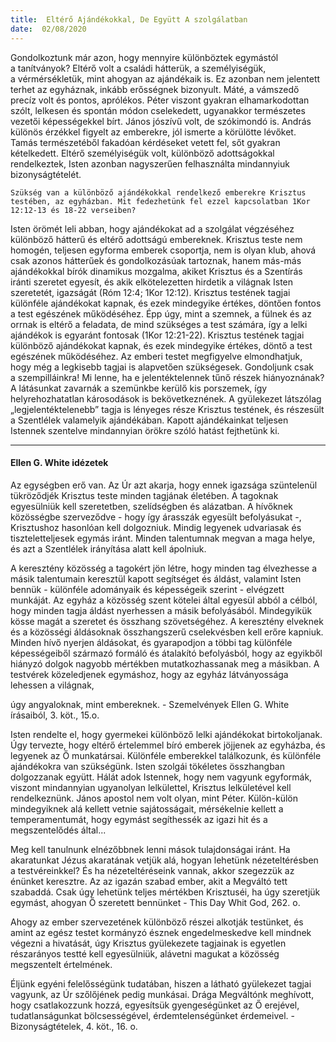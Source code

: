 ```yaml
---
title:  Eltérő Ajándékokkal, De Együtt A szolgálatban
date:  02/08/2020
---
```


Gondolkoztunk már azon, hogy mennyire különböztek egymástól a tanítványok? Eltérő volt a családi hátterük, a személyiségük, a vérmérsékletük, mint ahogyan az ajándékaik is. Ez azonban nem jelentett terhet az egyháznak, inkább erősségnek bizonyult. Máté, a vámszedő precíz volt és pontos, aprólékos. Péter viszont gyakran elhamarkodottan szólt, lelkesen és spontán módon cselekedett, ugyanakkor természetes vezetői képességekkel bírt. János jószívű volt, de szókimondó is. András különös érzékkel figyelt az emberekre, jól ismerte a körülötte lévőket. Tamás természetéből fakadóan kérdéseket vetett fel, sőt gyakran kételkedett. Eltérő személyiségük volt, különböző adottságokkal rendelkeztek, Isten azonban nagyszerűen felhasználta mindannyiuk bizonyságtételét.

`Szükség van a különböző ajándékokkal rendelkező emberekre Krisztus testében, az egyházban. Mit fedezhetünk fel ezzel kapcsolatban 1Kor 12:12-13 és 18-22 verseiben?`

Isten örömét leli abban, hogy ajándékokat ad a szolgálat végzéséhez különböző hátterű és eltérő adottságú embereknek. Krisztus teste nem homogén, teljesen egyforma emberek csoportja, nem is olyan klub, ahová csak azonos hátterűek és gondolkozásúak tartoznak, hanem más-más ajándékokkal bírók dinamikus mozgalma, akiket Krisztus és a Szentírás iránti szeretet egyesít, és akik elkötelezetten hirdetik a világnak Isten szeretetét, igazságát (Róm 12:4; 1Kor 12:12). Krisztus testének tagjai különféle ajándékokat kapnak, és ezek mindegyike értékes, döntően fontos a test egészének működéséhez. Épp úgy, mint a szemnek, a fülnek és az orrnak is eltérő a feladata, de mind szükséges a test számára, így a lelki ajándékok is egyaránt fontosak (1Kor 12:21-22). Krisztus testének tagjai különböző ajándékokat kapnak, és ezek mindegyike értékes, döntő a test egészének működéséhez. Az emberi testet megfigyelve elmondhatjuk, hogy még a legkisebb tagjai is alapvetően szükségesek. Gondoljunk csak a szempilláinkra! Mi lenne, ha e jelentéktelennek tűnő részek hiányoznának? A látásunkat zavarnák a szemünkbe kerülő kis porszemek, így helyrehozhatatlan károsodások is bekövetkeznének. A gyülekezet látszólag „legjelentéktelenebb” tagja is lényeges része Krisztus testének, és részesült a Szentlélek valamelyik ajándékában. Kapott ajándékainkat teljesen Istennek szentelve mindannyian örökre szóló hatást fejthetünk ki.  

---

#### Ellen G. White idézetek

Az egységben erő van. Az Úr azt akarja, hogy ennek igazsága szüntelenül tükröződjék Krisztus teste minden tagjának életében. A tagoknak egyesülniük kell szeretetben, szelídségben és alázatban. A hívőknek közösségbe szerveződve - hogy így árasszák egyesült befolyásukat -, Krisztushoz hasonlóan kell dolgozniuk. Mindig legyenek udvariasak és tiszteletteljesek egymás iránt. Minden talentumnak megvan a maga helye, és azt a Szentlélek irányítása alatt kell ápolniuk.

A keresztény közösség a tagokért jön létre, hogy minden tag élvezhesse a másik talentumain keresztül kapott segítséget és áldást, valamint Isten bennük - különféle adományaik és képességeik szerint - elvégzett munkáját. Az egyház a közösség szent kötelei által egyesül abból a célból, hogy minden tagja áldást nyerhessen a másik befolyásából. Mindegyikük kösse magát a szeretet és összhang szövetségéhez. A keresztény elveknek és a közösségi áldásoknak összhangszerű cselekvésben kell erőre kapniuk. Minden hívő nyerjen áldásokat, és gyarapodjon a többi tag különféle képességeiből származó formáló és átalakító befolyásból, hogy az egyikből hiányzó dolgok nagyobb mértékben mutatkozhassanak meg a másikban. A testvérek közeledjenek egymáshoz, hogy az egyház látványossága lehessen a világnak,

úgy angyaloknak, mint embereknek. - Szemelvények Ellen G. White írásaiból, 3. köt., 15.o.

Isten rendelte el, hogy gyermekei különböző lelki ajándékokat birtokoljanak. Úgy tervezte, hogy eltérő értelemmel bíró emberek jöjjenek az egyházba, és legyenek az Ő munkatársai. Különféle emberekkel találkozunk, és különféle ajándékokra van szükségünk. Isten szolgái tökéletes összhangban dolgozzanak együtt. Hálát adok Istennek, hogy nem vagyunk egyformák, viszont mindannyian ugyanolyan lelkülettel, Krisztus lelkületével kell rendelkeznünk. János apostol nem volt olyan, mint Péter. Külön-külön mindegyiknek alá kellett vetnie sajátosságait, mérsékelnie kellett a temperamentumát, hogy egymást segíthessék az igazi hit és a megszentelődés által...

Meg kell tanulnunk elnézőbbnek lenni mások tulajdonságai iránt. Ha akaratunkat Jézus akaratának vetjük alá, hogyan lehetünk nézeteltérésben a testvéreinkkel? És ha nézeteltéréseink vannak, akkor szegezzük az énünket keresztre. Az az igazán szabad ember, akit a Megváltó tett szabaddá. Csak úgy lehetünk teljes mértékben Krisztuséi, ha úgy szeretjük egymást, ahogyan Ő szeretett bennünket - This Day Whit God, 262. o.

Ahogy az ember szervezetének különböző részei alkotják testünket, és amint az egész testet kormányzó észnek engedelmeskedve kell mindnek végezni a hivatását, úgy Krisztus gyülekezete tagjainak is egyetlen részarányos testté kell egyesülniük, alávetni magukat a közösség megszentelt értelmének.

Éljünk egyéni felelősségünk tudatában, hiszen a látható gyülekezet tagjai vagyunk, az Úr szőlőjének pedig munkásai. Drága Megváltónk meghívott, hogy csatlakozzunk hozzá, egyesítsük gyengeségünket az Ő erejével, tudatlanságunkat bölcsességével, érdemtelenségünket érdemeivel. - Bizonyságtételek, 4. köt., 16. o.